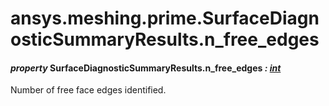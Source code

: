 # ansys.meshing.prime.SurfaceDiagnosticSummaryResults.n_free_edges



#### *property* SurfaceDiagnosticSummaryResults.n_free_edges *: [int](https://docs.python.org/3.11/library/functions.html#int)*

Number of free face edges identified.

<!-- !! processed by numpydoc !! -->
